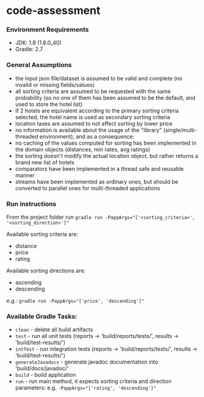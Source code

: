 # code-assessment

### Environment Requirements
* JDK: 1.8 (1.8.0_40)
* Gradle: 2.7

### General Assumptions
* the input json file/dataset is assumed to be valid and complete (no invalid or missing fields/values)
* all sorting criteria are assumed to be requested with the same probability (so no one of them has been assumed to be the default, and used to store the hotel list)
* if 2 hotels are equivalent according to the primary sorting criteria selected, the hotel name is used as secondary sorting criteria
* location taxes are assumed to not affect sorting by lower price
* no information is available about the usage of the "library" (single/multi-threaded environment), and as a consequence:
 * no caching of the values computed for sorting has been implemented in the domain objects (distances, min rates, avg ratings)
 * the sorting doesn't modify the actual location object, but rather returns a brand new list of hotels
 * comparators have been implemented in a thread safe and reusable manner
 * streams have been implemented as ordinary ones, but should be converted to parallel ones for multi-threaded applications

### Run instructions
From the project folder run `gradle run -PappArgs="['<sorting_criteria>', '<sorting_direction>']"`

Available sorting criteria  are:
* distance
* price
* rating
 
Available sorting directions are:
* ascending
* descending

e.g.: `gradle run -PappArgs="['price', 'descending']"`
 
### Available Gradle Tasks:
 *  `clean` - delete all build artifacts
 *  `test` - run all unit tests (reports -> 'build/reports/tests/', results -> 'build/test-results/')
 *  `intTest` - run integration tests (reports -> 'build/reports/tests/', results -> 'build/test-results/')
 *  `generateJavadocs` - generate javadoc documentation into 'build/docs/javadoc/'
 *  `build` - build application
 *  `run` - run main method, it expects sorting criteria and direction parameters: e.g. `-PappArgs="['rating', 'descending']"`

